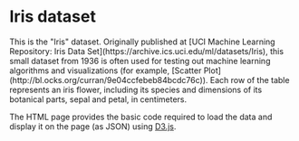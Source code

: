 <!DOCTYPE html>
<html>
<body>

<h1>Iris dataset</h1>
This is the "Iris" dataset. Originally published at [UCI Machine Learning Repository: Iris Data Set](https://archive.ics.uci.edu/ml/datasets/Iris), this small dataset from 1936 is often used for testing out machine learning algorithms and visualizations (for example, [Scatter Plot](http://bl.ocks.org/curran/9e04ccfebeb84bcdc76c)). Each row of the table represents an iris flower, including its species and dimensions of its botanical parts, sepal and petal, in centimeters.

The HTML page provides the basic code required to load the data and display it on the page (as JSON) using [D3.js](http://d3js.org/).

</body>
</html>

